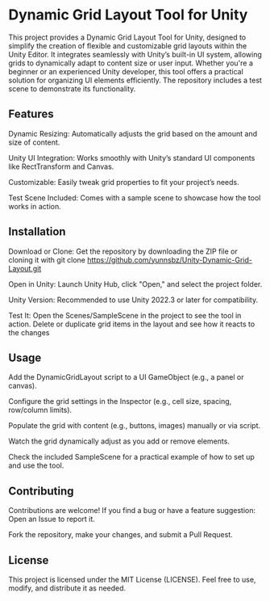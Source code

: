 # Dynamic Grid Layout Tool for Unity
This project provides a Dynamic Grid Layout Tool for Unity, designed to simplify the creation of flexible and customizable grid layouts within the Unity Editor. It integrates seamlessly with Unity’s built-in UI system, allowing grids to dynamically adapt to content size or user input. Whether you're a beginner or an experienced Unity developer, this tool offers a practical solution for organizing UI elements efficiently. The repository includes a test scene to demonstrate its functionality.
## Features
Dynamic Resizing: Automatically adjusts the grid based on the amount and size of content.

Unity UI Integration: Works smoothly with Unity’s standard UI components like RectTransform and Canvas.

Customizable: Easily tweak grid properties to fit your project’s needs.

Test Scene Included: Comes with a sample scene to showcase how the tool works in action.

## Installation
Download or Clone: Get the repository by downloading the ZIP file or cloning it with git clone https://github.com/yunnsbz/Unity-Dynamic-Grid-Layout.git

Open in Unity: Launch Unity Hub, click "Open," and select the project folder.

Unity Version: Recommended to use Unity 2022.3 or later for compatibility.

Test It: Open the Scenes/SampleScene in the project to see the tool in action. Delete or duplicate grid items in the layout and see how it reacts to the changes

## Usage
Add the DynamicGridLayout script to a UI GameObject (e.g., a panel or canvas).

Configure the grid settings in the Inspector (e.g., cell size, spacing, row/column limits).

Populate the grid with content (e.g., buttons, images) manually or via script.

Watch the grid dynamically adjust as you add or remove elements.

Check the included SampleScene for a practical example of how to set up and use the tool.
## Contributing
Contributions are welcome! If you find a bug or have a feature suggestion:
Open an Issue to report it.

Fork the repository, make your changes, and submit a Pull Request.

## License
This project is licensed under the MIT License (LICENSE). Feel free to use, modify, and distribute it as needed.
